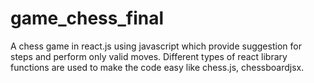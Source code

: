 # game_chess_final
A chess game in react.js using javascript which provide suggestion  for steps and perform only valid moves. Different types of react  library functions are used to make the code easy like chess.js, chessboardjsx.
